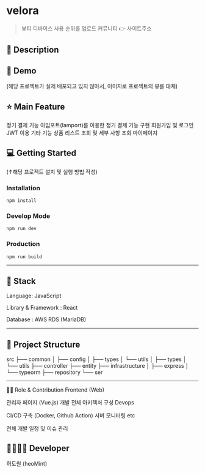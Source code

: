 # velora

> 뷰티 디바이스 사용 순위를 업로드 커뮤니티 👉 사이트주소


## 📖 Description

## 🐤 Demo

(해당 프로젝트가 실제 배포되고 있지 않아서, 이미지로 프로젝트의 뷰를 대체)

## ⭐ Main Feature

정기 결제 기능
아임포트(Iamport)를 이용한 정기 결제 기능 구현
회원가입 및 로그인
JWT 이용
기타 기능
상품 리스트 조회 및 세부 사항 조회
마이페이지

## 💻 Getting Started

(↑해당 프로젝트 설치 및 실행 방법 작성)

### Installation

```
npm install
```

### Develop Mode

```
npm run dev
```

### Production

```
npm run build
```

---

## 🔧 Stack

Language: JavaScript

Library & Framework : React

Database : AWS RDS (MariaDB)

---

## 📂 Project Structure

src
├── common
│ ├── config
│ ├── types
│ └── utils
│ ├── types
│ └── utils
├── controller
├── entity
├── infrastructure
│ ├── express
│ └── typeorm
├── repository
└── ser

---
👨‍💻 Role & Contribution
Frontend (Web)

관리자 페이지 (Vue.js) 개발
전체 아키텍처 구성
Devops

CI/CD 구축 (Docker, Github Action)
서버 모니터링
etc

전체 개발 일정 및 이슈 관리
## 👨‍👩‍👧‍👦 Developer

허도원 (heoMint)